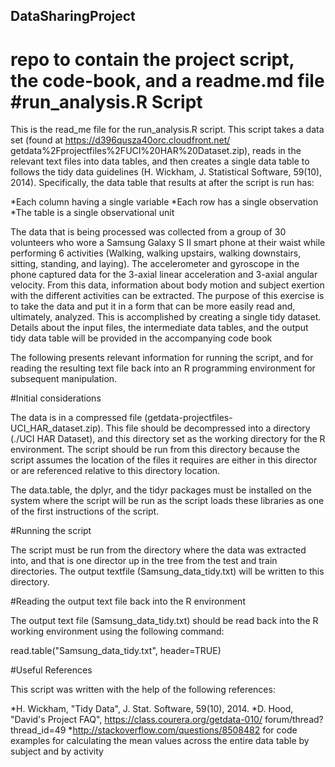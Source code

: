 ## DataSharingProject
repo to contain the project script, the code-book, and a readme.md file
#run_analysis.R Script
=====
This is the read_me file for the run_analysis.R script.  This script takes a 
data set (found at https://d396qusza40orc.cloudfront.net/
getdata%2Fprojectfiles%2FUCI%20HAR%20Dataset.zip),
reads in the relevant text files into data tables, and then creates a single 
data table to follows the tidy data guidelines (H. Wickham, J. Statistical 
Software, 59(10), 2014).  Specifically, the data table that results at after the
script is run has:

*Each column having a single variable
*Each row has a single observation
*The table is a single observational unit

The data that is being processed was collected from a group of 30 volunteers who
wore a Samsung Galaxy S II smart phone at their waist while performing 6 
activities (Walking, walking upstairs, walking downstairs, sitting, standing, 
and laying).  The accelerometer and gyroscope in the phone captured data for the
3-axial linear acceleration and 3-axial angular velocity.  From this data, 
information about body motion and subject exertion with the different activities
can be extracted.  The purpose of this exercise is to take the data and put it 
in a form that can be more easily read and, ultimately, analyzed.  This is 
accomplished by creating a single tidy dataset.  Details about the input files,
the intermediate data tables, and the output tidy data table will be provided
in the accompanying code book

The following presents relevant information for running
the script, and for reading the resulting text file back into an R programming
environment for subsequent manipulation.

#Initial considerations

The data is in a compressed file (getdata-projectfiles-UCI_HAR_dataset.zip).
This file should be decompressed into a directory (./UCI HAR Dataset), and this
directory set as the working directory for the R environment.  The script should
be run from this directory because the script assumes the location of the files
it requires are either in this director or are referenced relative to this 
directory location.

The data.table, the dplyr, and the tidyr packages must be installed on the 
system where the script will be run as the script loads these libraries as one
of the first instructions of the script.  

#Running the script

The script must be run from the directory where the data was extracted into, 
and that is one director up in the tree from the test and train directories.
The output textfile (Samsung_data_tidy.txt) will be written to this directory.

#Reading the output text file back into the R environment

The output text file (Samsung_data_tidy.txt) should be read back into the R
working environment using the following command:

read.table("Samsung_data_tidy.txt", header=TRUE)

#Useful References

This script was written with the help of the following references:

*H. Wickham, "Tidy Data", J. Stat. Software, 59(10), 2014.
*D. Hood, "David's Project FAQ", https://class.courera.org/getdata-010/
  forum/thread?thread_id=49
*http://stackoverflow.com/questions/8508482 for code examples for calculating
  the mean values across the entire data table by subject and by activity
